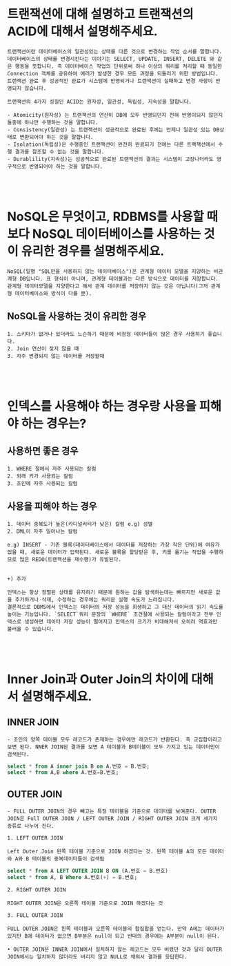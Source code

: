 # 트랜잭션에 대해 설명하고 트랜잭션의 ACID에 대해서 설명해주세요.

    트랜잭션이란 데이터베이스의 일관성있는 상태를 다른 것으로 변경하는 작업 순서를 말합니다. 데이터베이스의 상태를 변경시킨다는 이야기는 SELECT, UPDATE, INSERT, DELETE 와 같은 행동을 뜻합니다. 즉 데이터베이스 작업의 단위로써 하나 이상의 쿼리를 처리할 때 동일한 Connection 객체를 공유하여 에러가 발생한 경우 모든 과정을 되돌리기 위한 방법입니다. 트랜잭션 완료 후 성공적인 완료가 시스템에 반영되거나 트랜잭션이 실패하고 변경 사항이 반영되지 않습니다.

    트랜잭션의 4가지 성질인 ACID는 원자성, 일관성, 독립성, 지속성을 말합니다.

    - Atomicity(원자성) 는 트랜잭션의 연산이 DB에 모두 반영되던지 전혀 반영이되지 않던지 둘중에 하나만 수행하는 것을 말합니다.
    - Consistency(일관성) 는 트랜잭션이 성공적으로 완료된 후에는 언제나 일관성 있는 DB상태로 변환되어야 하는 것을 말합니다.
    - Isolation(독립성)은 수행중인 트랜잭션이 완전히 완료되기 전에는 다른 트랙잭션에서 수행 결과를 참조할 수 없는 것을 말합니다.
    - Durablility(지속성)는 성공적으로 완료된 트랜잭션의 결과는 시스템이 고장나더라도 영구적으로 반영되어야 하는 것을 말합니다.

<br><br>

# NoSQL은 무엇이고, RDBMS를 사용할 때보다 NoSQL 데이터베이스를 사용하는 것이 유리한 경우를 설명해주세요.

    NoSQL(일명 "SQL만을 사용하지 않는 데이터베이스")은 관계형 데이터 모델을 지양하는 비관계형 DB입니다. 표 형식이 아니며, 관계형 테이블과는 다른 방식으로 데이터를 저장합니다. 관계형 데이터모델을 지양한다고 해서 관계 데이터를 저장하지 않는 것은 아닙니다(그저 관계형 데이터베이스와 방식이 다를 뿐).

## NoSQL을 사용하는 것이 유리한 경우

    1. 스키마가 없거나 있더라도 느슨하기 때문에 비정형 데이터들이 많은 경우 사용하기 좋습니다.
    2. Join 연산이 잦지 않을 때
    3. 자주 변경되지 않는 데이터를 저장할때

<br><br>

# 인덱스를 사용해야 하는 경우랑 사용을 피해야 하는 경우는?

## 사용하면 좋은 경우

    1. WHERE 절에서 자주 사용되는 칼럼
    2. 외래 키가 사용되는 칼럼
    3. 조인에 자주 사용되는 칼럼

## 사용을 피해야 하는 경우

    1. 데이터 중복도가 높은(카디널리티가 낮은) 칼럼 e.g) 성별
    2. DML이 자주 일어나는 칼럼

    e.g) INSERT - 기존 블록(데이터베이스에서 데이터를 저장하는 가장 작은 단위)에 여유가 없을 때, 새로운 데이터가 입력된다. 새로운 블록을 할당받은 후, 키를 옮기는 작업을 수행하므로 많은 REDO(트랜잭션을 재수행)가 유발된다.


    +) 추가

    인덱스는 항상 정렬된 상태를 유지하기 때문에 원하는 값을 탐색하는데는 빠르지만 새로운 값을 추가하거나 삭제, 수정하는 경우에는 쿼리문 실행 속도가 느려집니다.
    결론적으로 DBMS에서 인덱스는 데이터의 저장 성능을 희생하고 그 대신 데이터의 읽기 속도를 높이는 기능입니다. `SELECT`쿼리 문장의 `WHERE` 조건절에 사용되는 칼럼이라고 전부 인덱스로 생성하면 데이터 저장 성능이 떨어지고 인덱스의 크기가 비대해져서 오히려 역효과만 불러올 수 있습니다.

<br><br>

# Inner Join과 Outer Join의 차이에 대해서 설명해주세요.

## INNER JOIN

    - 조인의 양쪽 테이블 모두 레코드가 존재하는 경우에만 레코드가 반환된다. 즉 교집합이라고 보면 된다. NNER JOIN된 결과를 보면 A 테이블과 B테이블이 모두 가지고 있는 데이터만이 검색된다.

```sql
select * from A inner join B on A.번호 = B.번호;
select * from A,B where A.번호=B.번호;
```

## OUTER JOIN

    - FULL OUTER JOIN의 경우 빼고는 특정 테이블을 기준으로 데이터를 보여준다. OUTER JOIN은 Full OUTER JOIN / LEFT OUTER JOIN / RIGHT OUTER JOIN 크게 세가지 종류로 나누어 진다.

    1. LEFT OUTER JOIN

    Left Outer Join 왼쪽 테이블 기준으로 JOIN 하겠다는 것. 왼쪽 테이블 A의 모든 데이터와 A와 B 테이블의 중복데이터들이 검색됨

```sql
select * from A LEFT OUTER JOIN B ON (A.번호 = B.번호)
select * from A, B Where A.번호(+) = B.번호;
```

    2. RIGHT OUTER JOIN

    RIGHT OUTER JOIN은 오른쪽 테이블 기준으로 JOIN 하겠다는 것

    3. FULL OUTER JOIN

    FULL OUTER JOIN은 왼쪽 테이블과 오른쪽 테이블의 합집합을 얻는다. 만약 A에는 데이터가 있지만 B에 데이터가 없으면 B부분은 null이 되고 반대의 경우에는 A부분이 null이 된다.

    • OUTER JOIN은 INNER JOIN에서 일치하지 않는 레코드는 모두 버렸던 것과 달리 OUTER JOIN에서는 일치하지 않더라도 버리지 않고 NULL로 채워서 결과를 응답한다.

<br><br>
